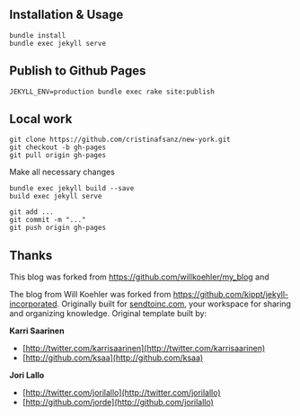## Installation & Usage

    bundle install
    bundle exec jekyll serve

## Publish to Github Pages

    JEKYLL_ENV=production bundle exec rake site:publish

## Local work
    git clone https://github.com/cristinafsanz/new-york.git
    git checkout -b gh-pages
    git pull origin gh-pages

Make all necessary changes

    bundle exec jekyll build --save
    build exec jekyll serve

    git add ...
    git commit -m "..."
    git push origin gh-pages


## Thanks

This blog was forked from https://github.com/willkoehler/my_blog and 

The blog from Will Koehler  was forked from https://github.com/kippt/jekyll-incorporated. Originally built for
[sendtoinc.com](https://sendtoinc.com), your workspace for sharing and organizing knowledge.
Original template built by:

**Karri Saarinen**

+ [http://twitter.com/karrisaarinen](http://twitter.com/karrisaarinen)
+ [http://github.com/ksaa](http://github.com/ksaa)

**Jori Lallo**

+ [http://twitter.com/jorilallo](http://twitter.com/jorilallo)
+ [http://github.com/jorde](http://github.com/jorilallo)
